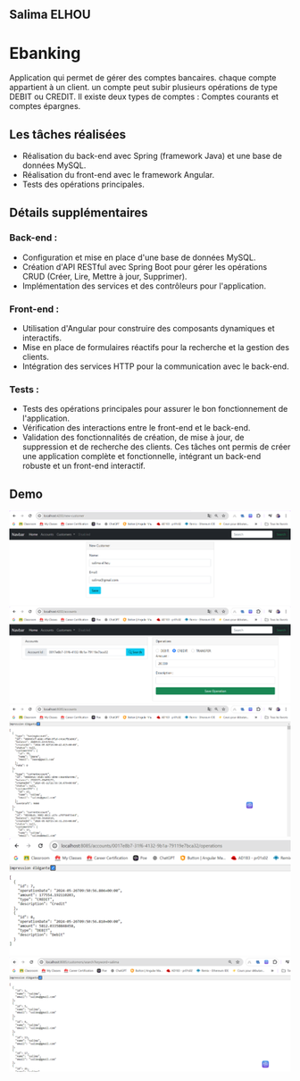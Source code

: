 ## Salima ELHOU
# Ebanking 
Application qui permet de gérer des comptes bancaires. 
chaque compte appartient à un client. 
un compte peut subir plusieurs opérations de type DEBIT ou CREDIT.
Il existe deux types de comptes : Comptes courants et comptes épargnes.
## Les tâches réalisées
- Réalisation du back-end avec Spring (framework Java) et une base de données MySQL.
- Réalisation du front-end avec le framework Angular.
- Tests des opérations principales.
## Détails supplémentaires
### Back-end :

- Configuration et mise en place d'une base de données MySQL.
- Création d'API RESTful avec Spring Boot pour gérer les opérations CRUD (Créer, Lire, Mettre à jour, Supprimer).
- Implémentation des services et des contrôleurs pour l'application.
### Front-end :

- Utilisation d'Angular pour construire des composants dynamiques et interactifs.
- Mise en place de formulaires réactifs pour la recherche et la gestion des clients.
- Intégration des services HTTP pour la communication avec le back-end.
### Tests :

- Tests des opérations principales pour assurer le bon fonctionnement de l'application.
- Vérification des interactions entre le front-end et le back-end.
- Validation des fonctionnalités de création, de mise à jour, de suppression et de recherche des clients.
Ces tâches ont permis de créer une application complète et fonctionnelle, intégrant un back-end robuste et un front-end interactif.
## Demo
<img src="captures/saveCust.png">
<img src="captures/acc.png">
<img src="captures/accounts.png">
<img src="captures/accOperation.png">
<img src="captures/customerByKey.png">